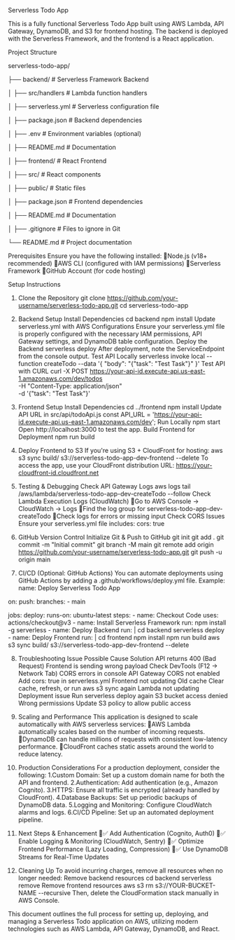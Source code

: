 Serverless Todo App

This is a fully functional Serverless Todo App built using AWS Lambda, API Gateway, DynamoDB, and S3 for frontend hosting. The backend is deployed with the Serverless Framework, and the frontend is a React application.

Project Structure

serverless-todo-app/

├── backend/            # Serverless Framework Backend

│   ├── src/handlers    # Lambda function handlers

│   ├── serverless.yml  # Serverless configuration file

│   ├── package.json    # Backend dependencies

│   ├── .env            # Environment variables (optional)

│   ├── README.md       # Documentation

│
├── frontend/           # React Frontend

│   ├── src/            # React components

│   ├── public/         # Static files

│   ├── package.json    # Frontend dependencies

│   ├── README.md       # Documentation

│
├── .gitignore          # Files to ignore in Git

└── README.md           # Project documentation


Prerequisites
Ensure you have the following installed:
Node.js (v18+ recommended)
AWS CLI (configured with IAM permissions)
Serverless Framework
GitHub Account (for code hosting)

Setup Instructions
1. Clone the Repository
git clone https://github.com/your-username/serverless-todo-app.git
cd serverless-todo-app

2. Backend Setup
Install Dependencies
cd backend
npm install
Update serverless.yml with AWS Configurations
Ensure your serverless.yml file is properly configured with the necessary IAM permissions, API Gateway settings, and DynamoDB table configuration.
Deploy the Backend
serverless deploy
After deployment, note the ServiceEndpoint from the console output.
Test API Locally
serverless invoke local --function createTodo --data '{ "body": "{\"task\": \"Test Task\"}" }'
Test API with CURL
curl -X POST https://your-api-id.execute-api.us-east-1.amazonaws.com/dev/todos \
     -H "Content-Type: application/json" \
     -d '{"task": "Test Task"}'

3. Frontend Setup
Install Dependencies
cd ../frontend
npm install
Update API URL in src/api/todoApi.js
const API_URL = 'https://your-api-id.execute-api.us-east-1.amazonaws.com/dev';
Run Locally
npm start
Open http://localhost:3000 to test the app.
Build Frontend for Deployment
npm run build

4. Deploy Frontend to S3
If you're using S3 + CloudFront for hosting:
aws s3 sync build/ s3://serverless-todo-app-dev-frontend --delete
To access the app, use your CloudFront distribution URL:
https://your-cloudfront-id.cloudfront.net

5. Testing & Debugging
Check API Gateway Logs
aws logs tail /aws/lambda/serverless-todo-app-dev-createTodo --follow
Check Lambda Execution Logs (CloudWatch)
Go to AWS Console → CloudWatch → Logs
Find the log group for serverless-todo-app-dev-createTodo
Check logs for errors or missing input
Check CORS Issues
Ensure your serverless.yml file includes:
cors: true

6. GitHub Version Control
Initialize Git & Push to GitHub
git init
git add .
git commit -m "Initial commit"
git branch -M main
git remote add origin https://github.com/your-username/serverless-todo-app.git
git push -u origin main

7. CI/CD (Optional: GitHub Actions)
You can automate deployments using GitHub Actions by adding a .github/workflows/deploy.yml file.
Example:
name: Deploy Serverless Todo App

on:
  push:
    branches:
      - main

jobs:
  deploy:
    runs-on: ubuntu-latest
    steps:
      - name: Checkout Code
        uses: actions/checkout@v3
      - name: Install Serverless Framework
        run: npm install -g serverless
      - name: Deploy Backend
        run: |
          cd backend
          serverless deploy
      - name: Deploy Frontend
        run: |
          cd frontend
          npm install
          npm run build
          aws s3 sync build/ s3://serverless-todo-app-dev-frontend --delete

8. Troubleshooting
Issue	Possible Cause	Solution
API returns 400 (Bad Request)	Frontend is sending wrong payload	Check DevTools (F12 → Network Tab)
CORS errors in console	API Gateway CORS not enabled	Add cors: true in serverless.yml
Frontend not updating	Old cache	Clear cache, refresh, or run aws s3 sync again
Lambda not updating	Deployment issue	Run serverless deploy again
S3 bucket access denied	Wrong permissions	Update S3 policy to allow public access

9. Scaling and Performance
This application is designed to scale automatically with AWS serverless services:
AWS Lambda automatically scales based on the number of incoming requests.
DynamoDB can handle millions of requests with consistent low-latency performance.
CloudFront caches static assets around the world to reduce latency.

10. Production Considerations
For a production deployment, consider the following:
1.Custom Domain: Set up a custom domain name for both the API and frontend.
2.Authentication: Add authentication (e.g., Amazon Cognito).
3.HTTPS: Ensure all traffic is encrypted (already handled by CloudFront).
4.Database Backups: Set up periodic backups of DynamoDB data.
5.Logging and Monitoring: Configure CloudWatch alarms and logs.
6.CI/CD Pipeline: Set up an automated deployment pipeline.

11. Next Steps & Enhancement
✅ Add Authentication (Cognito, Auth0)
✅ Enable Logging & Monitoring (CloudWatch, Sentry)
✅ Optimize Frontend Performance (Lazy Loading, Compression)
✅ Use DynamoDB Streams for Real-Time Updates


12. Cleaning Up
To avoid incurring charges, remove all resources when no longer needed:
Remove backend resources
cd backend
serverless remove
Remove frontend resources
aws s3 rm s3://YOUR-BUCKET-NAME --recursive
Then, delete the CloudFormation stack manually in AWS Console.

This document outlines the full process for setting up, deploying, and managing a Serverless Todo application on AWS, utilizing modern technologies such as AWS Lambda, API Gateway, DynamoDB, and React.
